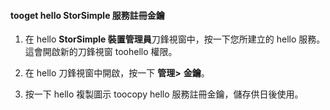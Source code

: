#### <a name="tooget-hello-storsimple-service-registration-key"></a>tooget hello StorSimple 服務註冊金鑰

1.  在 hello **StorSimple 裝置管理員**刀鋒視窗中，按一下您所建立的 hello 服務。 這會開啟新的刀鋒視窗 toohello 權限。

2.  在 hello 刀鋒視窗中開啟，按一下 **管理&gt;**  **金鑰**。

3.  按一下 hello 複製圖示 toocopy hello 服務註冊金鑰，儲存供日後使用。

